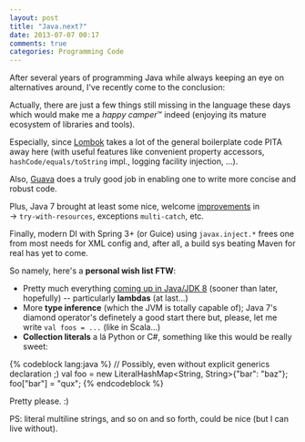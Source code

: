 ```yaml
---
layout: post
title: "Java.next?"
date: 2013-07-07 00:17
comments: true
categories: Programming Code
---
```


After several years of programming Java while always keeping an eye on alternatives around, I've recently come to the conclusion: 

Actually, there are just a few things still missing in the language these days which would make me a *happy camper*&#8482; indeed (enjoying its mature ecosystem of libraries and tools).

Especially, since [Lombok](http://projectlombok.org/) takes a lot of the general boilerplate code PITA away here (with useful features like convenient property accessors, `hashCode/equals/toString` impl., logging facility injection, ...).

Also, [Guava](https://code.google.com/p/guava-libraries/wiki/GuavaExplained) does a truly good job in enabling one to write more concise and robust code.

Plus, Java 7 brought at least some nice, welcome [improvements](http://www.oracle.com/technetwork/java/javase/jdk7-relnotes-418459.html#changes) in<br>
&rarr; `try-with-resources`, exceptions `multi-catch`, etc.

Finally, modern DI with Spring 3+ (or Guice) using `javax.inject.*` frees one from most needs for XML config and, after all, a build sys beating Maven for real has yet to come.

So namely, here's a **personal wish list FTW**:

 * Pretty much everything [coming up in Java/JDK 8](http://www.techempower.com/blog/2013/03/26/everything-about-java-8/) (sooner than later, hopefully) -- particularly **lambdas** (at last...)
 * More **type inference** (which the JVM is totally capable of); Java 7's diamond operator's definetely a good start there but, please, let me write `val foos = ...` (like in Scala...)
 * **Collection literals** a lá Python or C#, something like this would be really sweet:

{% codeblock lang:java %}
     // Possibly, even without explicit generics declaration ;)
     val foo = new LiteralHashMap<String, String>{"bar": "baz"};
     foo["bar"] = "qux";
{% endcodeblock %}

Pretty please. :)

PS: literal multiline strings, and so on and so forth, could be nice (but I can live without).

